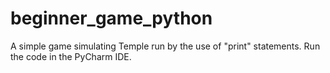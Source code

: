 # beginner_game_python

A simple game simulating Temple run by the use of "print" statements.
Run the code in the PyCharm IDE.
